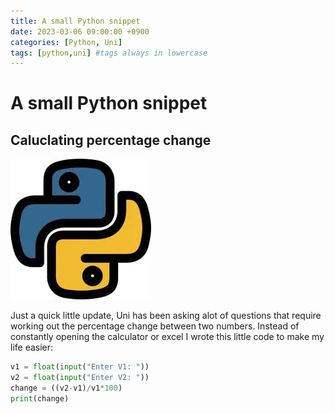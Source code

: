 ```yaml
---
title: A small Python snippet
date: 2023-03-06 09:00:00 +0900
categories: [Python, Uni]
tags: [python,uni] #tags always in lowercase
---
```


# A small Python snippet

## Caluclating percentage change

![Desktop View](/assets/img/posts/2023-03-06-Python/pylogo.jpeg)

Just a quick little update, Uni has been asking alot of questions that require working out the percentage change between two numbers. Instead of constantly opening the calculator or excel I wrote this little code to make my life easier:

```python
v1 = float(input("Enter V1: "))
v2 = float(input("Enter V2: "))
change = ((v2-v1)/v1*100)
print(change)
```

